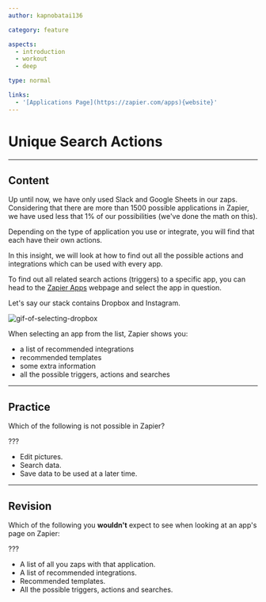 ```yaml
---
author: kapnobatai136

category: feature

aspects:
  - introduction
  - workout
  - deep

type: normal

links:
  - '[Applications Page](https://zapier.com/apps){website}'
---
```


# Unique Search Actions

---
## Content

Up until now, we have only used Slack and Google Sheets in our zaps. Considering that there are more than 1500 possible applications in Zapier, we have used less that 1% of our possibilities (we've done the math on this).

Depending on the type of application you use or integrate, you will find that each have their own actions.

In this insight, we will look at how to find out all the possible actions and integrations which can be used with every app.

To find out all related search actions (triggers) to a specific app, you can head to the [Zapier Apps](https://zapier.com/apps) webpage and select the app in question.

Let's say our stack contains Dropbox and Instagram. 

![gif-of-selecting-dropbox](#)

When selecting an app from the list, Zapier shows you:
* a list of recommended integrations
* recommended templates
* some extra information
* all the possible triggers, actions and searches

---
## Practice

Which of the following is not possible in Zapier?

???

* Edit pictures. 
* Search data.
* Save data to be used at a later time.

---
## Revision

Which of the following you **wouldn't** expect to see when looking at an app's page on Zapier:

???

* A list of all you zaps with that application.
* A list of recommended integrations.
* Recommended templates.
* All the possible triggers, actions and searches.